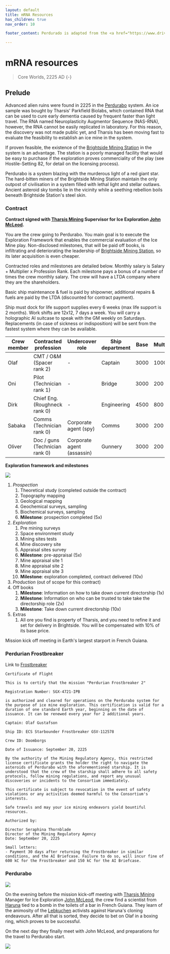 ```yaml
---
layout: default
title: mRNA Resources
has_children: true
nav_order: 10

footer_content: Perdurado is adapted from the <a href="https://www.drivethrurpg.com/en/product/86468/Hard-Light">Hard Light</a> adventure by Kevin Crawfort, for private use only.

---
```


# mRNA resources

> Core Worlds, 2225 AD {-}

## Prelude

Advanced alien ruins were found in 2225 in the [Perdurabo](https://sectorswithoutnumber.com/sector/E9FKrPjS8tsRmoryYMpe/system/PWrHAjd6P64k61Ga1PfQ) system. An ice sample was bought by Tharsis' Parkfield Biolabs, which contained RNA that can be used to cure early dementia caused by frequent faster than light travel. The RNA named Neuroplasticity Augmentor Sequence (NAS-RNA), however, the RNA cannot be easily replicated in laboratory. For this reason, the discovery was not made public yet, and Tharsis has been moving fast to evaluate the feasibility to establish an ice mine in the system.

If proven feasible, the existence of the [Brightside Mining Station](https://sectorswithoutnumber.com/sector/E9FKrPjS8tsRmoryYMpe/spaceStation/8LCcs3wrwRYwyUx5P0OL) in the system is an advantage. The station is a poorly managed facility that would be easy to purchase if the exploration proves commerciality of the play (see Hostile-Setting 82, for detail on the licensing process).

Perdurabo is a system blazing with the murderous light of a red giant star. The hard-bitten miners of the Brightside Mining Station maintain the only outpost of civilisation in a system filled with lethal light and stellar outlaws. Ancient asteroid sky tombs lie in the vicinity while a seething rebellion boils beneath Brightside Station's steel skin.

### Contract

**Contract signed with [Tharsis Mining](factions/tharsisMining.md) Supervisor for Ice Exploration [John McLeod](npcs/JohnMcLeod.md).**

You are the crew going to Perdurabo. You main goal is to execute the Exploration Framework that enables the commercial evaluation of the Ice Mine play. Non-disclosed milestones, that will be paid off books, is infiltrating and deteriorating the leadership of [Brightside Mining Station](https://sectorswithoutnumber.com/sector/E9FKrPjS8tsRmoryYMpe/spaceStation/8LCcs3wrwRYwyUx5P0OL), so its later acquisition is even cheaper. 

Contracted roles and milestones are detailed below. Monthly salary is Salary + Multiplier x Profession Rank. Each milestone pays a bonus of a number of times the crew monthly salary. The crew will have a LTDA company where they are the shareholders.

Basic ship maintenance & fuel is paid by shipowner, additional repairs & fuels are paid by the LTDA (discounted for contract payment).

Ship must dock for life support supplies every 6 weeks (max life support is 2 months). Work shifts are 12x12, 7 days a week. You will carry a holographic AI suitcase to speak with the GM weekly on Saturdays. Replacements (in case of sickness or indisposition) will be sent from the fastest system where they can be available.

| Crew member | Contracted profession          | Undercover role            | Ship department | Base | Multiplier |
| ----------- | ------------------------------ | -------------------------- | --------------- | ---- | ---------- |
| Olaf        | CMT / O&M (Spacer rank 2)      | -                          | Captain         | 3000 | 1000       |
| Oni         | Pilot (Technician rank 1)      | -                          | Bridge          | 3000 | 200        |
| Dirk        | Chief Eng. (Roughneck rank 0)  | -                          | Engineering     | 4500 | 800        |
| Sabaka      | Comms (Technician rank 0)      | Corporate agent (spy)      | Comms           | 3000 | 200        |
| Oliver      | Doc / guns (Technician rank 0) | Corporate agent (assassin) | Gunnery         | 3000 | 200        |

**Exploration framework and milestones**

![](https://i.imgur.com/swvqhSV.png)


1. *Prospection*
	1. Theoretical study (completed outside the contract)
	2. Topography mapping
	3. Geological mapping
	4. Geochemical surveys, sampling
	5. Biochemical surveys, sampling
	6. **Milestone**: prospection completed (5x)
2. *Exploration*
	1. Pre mining surveys
	2. Space environment study
	3. Mining sites tests
	4. Mine discovery site
	5. Appraisal sites survey
	6. **Milestone**: pre-appraisal (5x)
	7. Mine appraisal site 1
	8. Mine appraisal site 2
	9. Mine appraisal site 3
	10. **Milestone**: exploration completed, contract delivered (10x)
3. *Production* (out of scope for this contract)
4. Off books
	1. **Milestone**: Information on how to take down current directorship (1x)
	2. **Milestone**: Information on who can be trusted to take take the directorship role (2x)
	3. **Milestone**: Take down current directorship (10x)
5. Extras
	1. All ore you find is property of Tharsis, and you need to refine it and set for delivery in Brightside. You will be compensated with 10% of its base price.

Mission kick off meeting in Earth's largest starport in French Guiana.

### Perdurian Frostbreaker

Link to [Frostbreaker](_site/objects/Frostbreaker.md)

```
Certificate of Flight

This is to certify that the mission "Perdurian Frostbreaker 2"

Registration Number: SGX-4721-IPB

is authorized and cleared for operations on the Perdurabo system for the purpose of ice mine exploration. This certification is valid for a duration of one standard Earth year, beginning on the date of issuance. It can be renewed every year for 2 additional years.

Captain: Olaf Gustafson

Ship ID: ECS Starbounder Frostbreaker GSV-112578

Crew ID: Doomborgs

Date of Issuance: September 20, 2225

By the authority of the Mining Regulatory Agency, this restricted license certificate grants the holder the right to navigate the asteroids of Perdurabo with the aforementioned starship. It is understood that the crew of the starship shall adhere to all safety protocols, follow mining regulations, and report any unusual discoveries or incidents to the Consortium immediately.

This certificate is subject to revocation in the event of safety violations or any activities deemed harmful to the Consortium's interests.

Safe travels and may your ice mining endeavors yield bountiful resources.

Authorized by:

Director Seraphina Thornblade
Director of the Mining Regulatory Agency
Date: September 20, 2225

Small letters:
- Payment 30 days after returning the Frostbreaker in similar conditions, and the AI Briefcase. Failure to do so, will incur fine of 600 kC for the Frostbreaker and 150 kC for the AI Briefcase.

```

### Perdurabo

![](https://i.imgur.com/RLOfasI.png)

On the evening before the mission kick-off meeting with [Tharsis Mining](factions/tharsisMining.md) Manager for Ice Exploration [John McLeod](npcs/JohnMcLeod.md), the crew find a scientist from [Haruna](../factions/haruna.md) tied to a bomb in the toilets of a bar in French Guiana. They learn of the animosity of the [Lebkuchen](factions/lebkuchen.md) activists against Haruna's cloning endeavours. After all that is sorted, they decide to bet on Olaf in a boxing ring, which proves to be successful.

On the next day they finally meet with John McLeod, and preparations for the travel to Perdurabo start.

![](https://i.imgur.com/ir2ixFW.png)


















